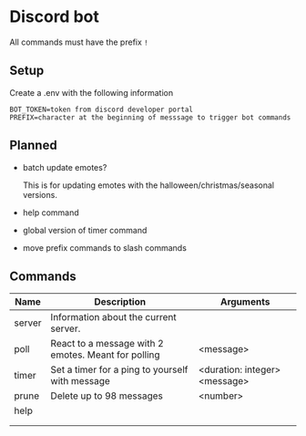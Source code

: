 # Discord bot

All commands must have the prefix `!`

## Setup

Create a .env with the following information
```
BOT_TOKEN=token from discord developer portal
PREFIX=character at the beginning of messsage to trigger bot commands
```
## Planned 

- batch update emotes?

   This is for updating emotes with the halloween/christmas/seasonal versions.

- help command

- global version of timer command

- move prefix commands to slash commands



## Commands

| Name   | Description                                         | Arguments                       |
| ------ | --------------------------------------------------- | ------------------------------- |
| server | Information about the current server.               |                                 |
| poll   | React to a message with 2 emotes. Meant for polling | \<message>                      |
| timer  | Set a timer for a ping to yourself with message     | \<duration: integer> \<message> |
| prune  | Delete up to 98 messages                            | \<number>                       |
| help   |                                                     |                                 |
|        |                                                     |                                 |
|        |                                                     |                                 |
